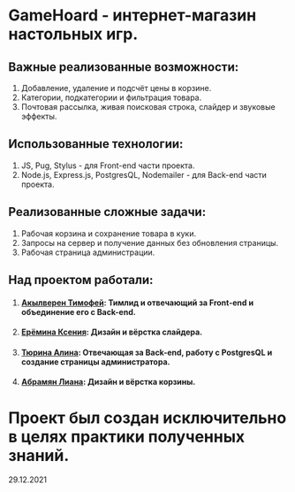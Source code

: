 # GameHoard - интернет-магазин настольных игр.

## Важные реализованные возможности:
1.  Добавление, удаление и подсчёт цены в корзине.
2.  Категории, подкатегории и фильтрация товара.
3.  Почтовая рассылка, живая поисковая строка, слайдер и звуковые эффекты.

## Использованные технологии:
1.  JS, Pug, Stylus - для Front-end части проекта.
2.  Node.js, Express.js, PostgresQL, Nodemailer - для Back-end части проекта.


## Реализованные сложные задачи:
1.  Рабочая корзина и сохранение товара в куки.
2.  Запросы на сервер и получение данных без обновления страницы.
3.  Рабочая страница администрации.

## Над проектом работали:
1. #### [Акылверен Тимофей](https://github.com/TimProger): Тимлид и отвечающий за Front-end и объединение его с Back-end. 
2. #### [Ерёмина Ксения](https://github.com/BlackCosmos7): Дизайн и вёрстка слайдера.
3. #### [Тюрина Алина](https://github.com/SerpNaga): Отвечающая за Back-end, работу с PostgresQL и создание страницы администратора.
4. #### [Абрамян Лиана](https://github.com/Liana-Abr): Дизайн и вёрстка корзины. 

# Проект был создан исключительно в целях практики полученных знаний. 

29.12.2021

